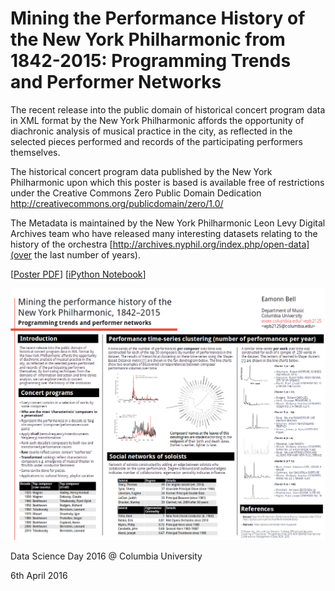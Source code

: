 # Mining the Performance History of the New York Philharmonic from 1842-2015: Programming Trends and Performer Networks

The recent release into the public domain of historical concert program data in XML format by the New York Philharmonic affords the opportunity of diachronic analysis of musical practice in the city, as reflected in the selected pieces performed and records of the participating performers themselves.

The historical concert program data published by the New York Philharmonic upon which this poster is based is available free of restrictions under the Creative Commons Zero Public Domain Dedication http://creativecommons.org/publicdomain/zero/1.0/

The Metadata is maintained by the New York Philharmonic Leon Levy Digital Archives team who have released many interesting datasets relating to the history of the orchestra [http://archives.nyphil.org/index.php/open-data](over the last number of years).

[[Poster PDF](https://github.com/eamonnbell/nypposter/blob/master/poster/poster.pdf)] [[iPython Notebook](https://github.com/eamonnbell/nypposter/blob/master/nyphil_programs.ipynb)]

![](https://raw.githubusercontent.com/eamonnbell/nypposter/master/poster/poster.png)

Data Science Day 2016 @ Columbia University

6th April 2016
